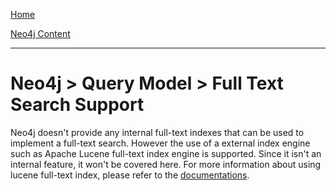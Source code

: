 [Home](../../index.md)

[Neo4j Content](../Neo4j.md)
___

# Neo4j > Query Model > Full Text Search Support


Neo4j doesn't provide any internal full-text indexes that can be used to implement a full-text search. However the use of a external index engine such as Apache Lucene full-text index engine is supported. Since it isn't an internal feature, it won't be covered here. For more information about using lucene full-text index, please refer to the [documentations](http://neo4j.com/docs/milestone/indexing-create-advanced.html).